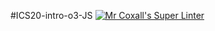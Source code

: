 #ICS20-intro-o3-JS
[![Mr Coxall's Super Linter](https://github.com/<OWNER>/<REPOSITORY>/workflows/Mr%20Coxall's%20Super%20Linter/badge.svg)](https://github.com/<Ali-Mugamai>/<REPOSITORY>/actions/)
